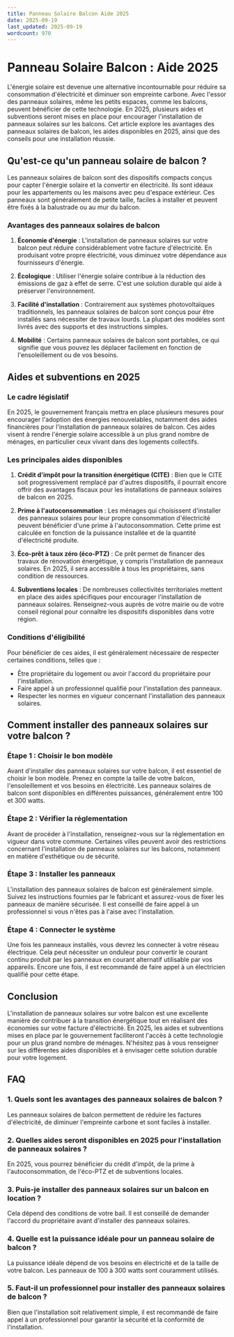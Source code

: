 ```yaml
---
title: Panneau Solaire Balcon Aide 2025
date: 2025-09-19
last_updated: 2025-09-19
wordcount: 970
---
```


# Panneau Solaire Balcon : Aide 2025

L'énergie solaire est devenue une alternative incontournable pour réduire sa consommation d'électricité et diminuer son empreinte carbone. Avec l'essor des panneaux solaires, même les petits espaces, comme les balcons, peuvent bénéficier de cette technologie. En 2025, plusieurs aides et subventions seront mises en place pour encourager l'installation de panneaux solaires sur les balcons. Cet article explore les avantages des panneaux solaires de balcon, les aides disponibles en 2025, ainsi que des conseils pour une installation réussie.

## Qu'est-ce qu'un panneau solaire de balcon ?

Les panneaux solaires de balcon sont des dispositifs compacts conçus pour capter l'énergie solaire et la convertir en électricité. Ils sont idéaux pour les appartements ou les maisons avec peu d'espace extérieur. Ces panneaux sont généralement de petite taille, faciles à installer et peuvent être fixés à la balustrade ou au mur du balcon.

### Avantages des panneaux solaires de balcon

1. **Économie d'énergie** : L'installation de panneaux solaires sur votre balcon peut réduire considérablement votre facture d'électricité. En produisant votre propre électricité, vous diminuez votre dépendance aux fournisseurs d'énergie.

2. **Écologique** : Utiliser l'énergie solaire contribue à la réduction des émissions de gaz à effet de serre. C'est une solution durable qui aide à préserver l'environnement.

3. **Facilité d'installation** : Contrairement aux systèmes photovoltaïques traditionnels, les panneaux solaires de balcon sont conçus pour être installés sans nécessiter de travaux lourds. La plupart des modèles sont livrés avec des supports et des instructions simples.

4. **Mobilité** : Certains panneaux solaires de balcon sont portables, ce qui signifie que vous pouvez les déplacer facilement en fonction de l'ensoleillement ou de vos besoins.

## Aides et subventions en 2025

### Le cadre législatif

En 2025, le gouvernement français mettra en place plusieurs mesures pour encourager l'adoption des énergies renouvelables, notamment des aides financières pour l'installation de panneaux solaires de balcon. Ces aides visent à rendre l'énergie solaire accessible à un plus grand nombre de ménages, en particulier ceux vivant dans des logements collectifs.

### Les principales aides disponibles

1. **Crédit d'impôt pour la transition énergétique (CITE)** : Bien que le CITE soit progressivement remplacé par d'autres dispositifs, il pourrait encore offrir des avantages fiscaux pour les installations de panneaux solaires de balcon en 2025.

2. **Prime à l'autoconsommation** : Les ménages qui choisissent d'installer des panneaux solaires pour leur propre consommation d'électricité peuvent bénéficier d'une prime à l'autoconsommation. Cette prime est calculée en fonction de la puissance installée et de la quantité d'électricité produite.

3. **Éco-prêt à taux zéro (éco-PTZ)** : Ce prêt permet de financer des travaux de rénovation énergétique, y compris l'installation de panneaux solaires. En 2025, il sera accessible à tous les propriétaires, sans condition de ressources.

4. **Subventions locales** : De nombreuses collectivités territoriales mettent en place des aides spécifiques pour encourager l'installation de panneaux solaires. Renseignez-vous auprès de votre mairie ou de votre conseil régional pour connaître les dispositifs disponibles dans votre région.

### Conditions d'éligibilité

Pour bénéficier de ces aides, il est généralement nécessaire de respecter certaines conditions, telles que :

- Être propriétaire du logement ou avoir l'accord du propriétaire pour l'installation.
- Faire appel à un professionnel qualifié pour l'installation des panneaux.
- Respecter les normes en vigueur concernant l'installation des panneaux solaires.

## Comment installer des panneaux solaires sur votre balcon ?

### Étape 1 : Choisir le bon modèle

Avant d'installer des panneaux solaires sur votre balcon, il est essentiel de choisir le bon modèle. Prenez en compte la taille de votre balcon, l'ensoleillement et vos besoins en électricité. Les panneaux solaires de balcon sont disponibles en différentes puissances, généralement entre 100 et 300 watts.

### Étape 2 : Vérifier la réglementation

Avant de procéder à l'installation, renseignez-vous sur la réglementation en vigueur dans votre commune. Certaines villes peuvent avoir des restrictions concernant l'installation de panneaux solaires sur les balcons, notamment en matière d'esthétique ou de sécurité.

### Étape 3 : Installer les panneaux

L'installation des panneaux solaires de balcon est généralement simple. Suivez les instructions fournies par le fabricant et assurez-vous de fixer les panneaux de manière sécurisée. Il est conseillé de faire appel à un professionnel si vous n'êtes pas à l'aise avec l'installation.

### Étape 4 : Connecter le système

Une fois les panneaux installés, vous devrez les connecter à votre réseau électrique. Cela peut nécessiter un onduleur pour convertir le courant continu produit par les panneaux en courant alternatif utilisable par vos appareils. Encore une fois, il est recommandé de faire appel à un électricien qualifié pour cette étape.

## Conclusion

L'installation de panneaux solaires sur votre balcon est une excellente manière de contribuer à la transition énergétique tout en réalisant des économies sur votre facture d'électricité. En 2025, les aides et subventions mises en place par le gouvernement faciliteront l'accès à cette technologie pour un plus grand nombre de ménages. N'hésitez pas à vous renseigner sur les différentes aides disponibles et à envisager cette solution durable pour votre logement.

## FAQ

### 1. Quels sont les avantages des panneaux solaires de balcon ?

Les panneaux solaires de balcon permettent de réduire les factures d'électricité, de diminuer l'empreinte carbone et sont faciles à installer.

### 2. Quelles aides seront disponibles en 2025 pour l'installation de panneaux solaires ?

En 2025, vous pourrez bénéficier du crédit d'impôt, de la prime à l'autoconsommation, de l'éco-PTZ et de subventions locales.

### 3. Puis-je installer des panneaux solaires sur un balcon en location ?

Cela dépend des conditions de votre bail. Il est conseillé de demander l'accord du propriétaire avant d'installer des panneaux solaires.

### 4. Quelle est la puissance idéale pour un panneau solaire de balcon ?

La puissance idéale dépend de vos besoins en électricité et de la taille de votre balcon. Les panneaux de 100 à 300 watts sont couramment utilisés.

### 5. Faut-il un professionnel pour installer des panneaux solaires de balcon ?

Bien que l'installation soit relativement simple, il est recommandé de faire appel à un professionnel pour garantir la sécurité et la conformité de l'installation.